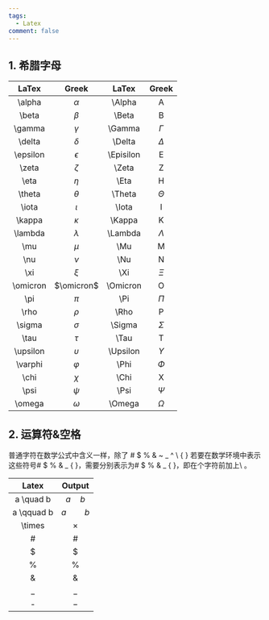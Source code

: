 ```yaml
---
tags:
  - Latex
comment: false
---
```


## 1. 希腊字母

| LaTex    | Greek      | LaTex      | Greek     |
| :---:    | :---:      | :---:      | :---:     |
| \alpha   | $\alpha$   | \Alpha     | A         |
| \beta    | $\beta$    | \Beta      | B         |
| \gamma   | $\gamma$   | \Gamma     | $\Gamma$  | 
| \delta   | $\delta$   | \Delta     | $\Delta$  |
| \epsilon | $\epsilon$ | \Episilon  | E         |
| \zeta    | $\zeta$    | \Zeta      | Z         |
| \eta     | $\eta$     | \Eta       | H         |
| \theta   | $\theta$   | \Theta     | $\Theta$  |
| \iota    | $\iota$    | \Iota      | I         |
| \kappa   | $\kappa$   | \Kappa     | K         |
| \lambda  | $\lambda$  | \Lambda    | $\Lambda$ |
| \mu      | $\mu$      | \Mu        | M         |
| \nu      | $\nu$      | \Nu        | N         |
| \xi      | $\xi$      | \Xi        | $\Xi$     |
| \omicron | $\omicron$ | \Omicron   | O         |
| \pi      | $\pi$      | \Pi        | $\Pi$     |
| \rho     | $\rho$     | \Rho       | P         |
| \sigma   | $\sigma$   | \Sigma     | $\Sigma$  |
| \tau     | $\tau$     | \Tau       | T         |
| \upsilon | $\upsilon$ | \Upsilon   | $\Upsilon$|
| \varphi  | $\varphi$  | \Phi       | $\Phi$    |
| \chi     | $\chi$     | \Chi       | X         |
| \psi     | $\psi$     | \Psi       | $\Psi$    |
| \omega   | $\omega$   | \Omega     | $\Omega$  |

## 2. 运算符&空格
普通字符在数学公式中含义一样，除了 # $ % & ~ _ ^ \\ { } 若要在数学环境中表示这些符号# $ % & _ { }，需要分别表示为# $ % & _ { }，即在个字符前加上\\ 。

| Latex | Output |
| :---: | :---: |
|a \quad b |$a\quad b$|
|a \qquad b|$a \qquad b$|
|\times|$\times$|
|#|$\#$|
|$ | $\$$|
|%|$\%$|
|&|$\&$|
| _ | $\_$| 
| - | $-$ | 




